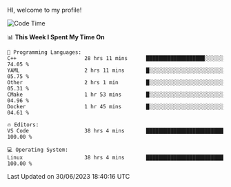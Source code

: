 HI, welcome to my profile!
<!--START_SECTION:waka-->
![Code Time](http://img.shields.io/badge/Code%20Time-924%20hrs%2016%20mins-blue)

📊 **This Week I Spent My Time On** 

```text
💬 Programming Languages: 
C++                      28 hrs 11 mins      ███████████████████░░░░░░   74.05 % 
YAML                     2 hrs 11 mins       █░░░░░░░░░░░░░░░░░░░░░░░░   05.75 % 
Other                    2 hrs 1 min         █░░░░░░░░░░░░░░░░░░░░░░░░   05.31 % 
CMake                    1 hr 53 mins        █░░░░░░░░░░░░░░░░░░░░░░░░   04.96 % 
Docker                   1 hr 45 mins        █░░░░░░░░░░░░░░░░░░░░░░░░   04.61 % 

🔥 Editors: 
VS Code                  38 hrs 4 mins       █████████████████████████   100.00 % 

💻 Operating System: 
Linux                    38 hrs 4 mins       █████████████████████████   100.00 % 
```


 Last Updated on 30/06/2023 18:40:16 UTC
<!--END_SECTION:waka-->
